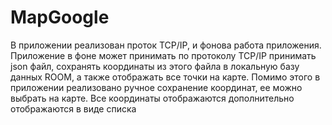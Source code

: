 # MapGoogle
В приложении реализован проток TCP/IP, и фонова работа приложения. 
Приложение в фоне может принимать по протоколу TCP/IP принимать json файл, сохранять координаты из этого файла в локальную базу данных 
ROOM, а также отображать все точки на карте. Помимо этого в приложении реализовано ручное сохранение координат,  ее можно выбрать на карте.
Все координаты отображаются дополнительно отображаются в виде списка 
